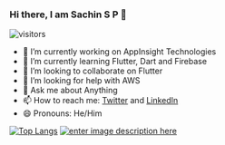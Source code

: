 ### Hi there, I am Sachin S P 👋
![visitors](https://visitor-badge.glitch.me/badge?page_id=page.id)

- 🔭 I’m currently working on AppInsight Technologies
- 🌱 I’m currently learning Flutter, Dart and Firebase
- 👯 I’m looking to collaborate on Flutter
- 🤔 I’m looking for help with AWS
- 💬 Ask me about Anything 
- 📫 How to reach me: [Twitter](https://twitter.com/Sachinsoraturar) and [LinkedIn](https://www.linkedin.com/in/sachin-s-p-b67001153/)
- 😄 Pronouns: He/Him
 
[![Top Langs](https://github-readme-stats.vercel.app/api/top-langs/?username=SachinPremkumar)](https://github.com/anuraghazra/github-readme-stats)
[![enter image description here](https://github-readme-stats.vercel.app/api?username=SachinPremkumar&count_private=true&show_icons=true&theme=radical&hide_rank=false)](https://github.com/anuraghazra/github-readme-stats)
